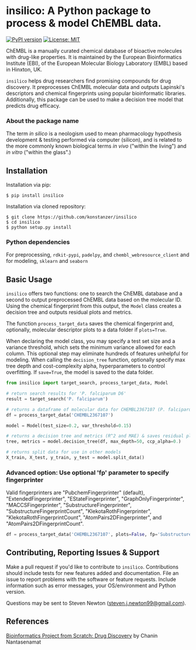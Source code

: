 # insilico: A Python package to process & model ChEMBL data.

[![PyPI version](https://badge.fury.io/py/target-discovery.svg)](https://badge.fury.io/py/insilico)
[![License: MIT](https://img.shields.io/badge/License-MIT-blue.svg)](https://opensource.org/licenses/MIT)

ChEMBL is a manually curated chemical database of bioactive molecules with drug-like properties. It is maintained by the European Bioinformatics Institute (EBI), of the European Molecular Biology Laboratory (EMBL) based in Hinxton, UK.

`insilico` helps drug researchers find promising compounds for drug discovery. It preprocesses ChEMBL molecular data and outputs Lapinski's descriptors and chemical fingerprints using popular bioinformatic libraries. Additionally, this package can be used to make a decision tree model that predicts drug efficacy.

### About the package name

The term *in silico* is a neologism used to mean pharmacology hypothesis development & testing performed via computer (silicon), and is related to the more commonly known biological terms *in vivo* ("within the living") and *in vitro* ("within the glass".)

## Installation

Installation via pip:

```
$ pip install insilico
```

Installation via cloned repository:

```
$ git clone https://github.com/konstanzer/insilico
$ cd insilico
$ python setup.py install
```

### Python dependencies

For preprocessing, `rdkit-pypi`, `padelpy`, and `chembl_webresource_client` and for modeling, `sklearn` and `seaborn`

## Basic Usage

`insilico` offers two functions: one to search the ChEMBL database and a second to output preprocessed ChEMBL data based on the molecular ID. Using the chemical fingerprint from this output, the `Model` class creates a decision tree and outputs residual plots and metrics.

The function `process_target_data` saves the chemical fingerprint and, optionally, molecular descriptor plots to a data folder if `plots=True`.

When declaring the model class, you may specify a test set size and a variance threshold, which sets the minimum variance allowed for each column. This optional step may eliminate hundreds of features unhelpful for modeling. When calling the `decision_tree` function, optionally specify max tree depth and cost-complexity alpha, hyperparameters to control overfitting. If `save=True`, the model is saved to the data folder.

```python
from insilico import target_search, process_target_data, Model

# return search results for 'P. falciparum D6'
result = target_search('P. falciparum')

# returns a dataframe of molecular data for CHEMBL2367107 (P. falciparum D6)
df = process_target_data('CHEMBL2367107')

model = Model(test_size=0.2, var_threshold=0.15)

# returns a decision tree and metrics (R^2 and MAE) & saves residual plot
tree, metrics = model.decision_tree(df, max_depth=50, ccp_alpha=0.)

# returns split data for use in other models
X_train, X_test, y_train, y_test = model.split_data()
```

### Advanced option: Use optional 'fp' parameter to specify fingerprinter

Valid fingerprinters are "PubchemFingerprinter" (default), "ExtendedFingerprinter", "EStateFingerprinter", "GraphOnlyFingerprinter", "MACCSFingerprinter", "SubstructureFingerprinter", "SubstructureFingerprintCount", "KlekotaRothFingerprinter", "KlekotaRothFingerprintCount", "AtomPairs2DFingerprinter", and "AtomPairs2DFingerprintCount".

```python
df = process_target_data('CHEMBL2367107', plots=False, fp='SubstructureFingerprinter')
```

## Contributing, Reporting Issues & Support

Make a pull request if you'd like to contribute to `insilico`. Contributions should include tests for new features added and documentation. File an issue to report problems with the software or feature requests. Include information such as error messages, your OS/environment and Python version.

Questions may be sent to Steven Newton (steven.j.newton99@gmail.com).

## References

[Bioinformatics Project from Scratch: Drug Discovery](https://www.youtube.com/watch?v=plVLRashaA8&list=PLtqF5YXg7GLlQJUv9XJ3RWdd5VYGwBHrP) by Chanin Nantasenamat

